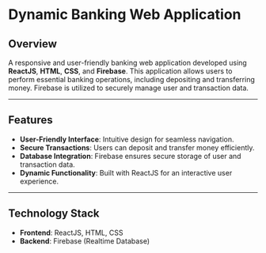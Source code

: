 # Dynamic Banking Web Application

## Overview
A responsive and user-friendly banking web application developed using **ReactJS**, **HTML**, **CSS**, and **Firebase**. This application allows users to perform essential banking operations, including depositing and transferring money. Firebase is utilized to securely manage user and transaction data.

---

## Features
- **User-Friendly Interface**: Intuitive design for seamless navigation.
- **Secure Transactions**: Users can deposit and transfer money efficiently.
- **Database Integration**: Firebase ensures secure storage of user and transaction data.
- **Dynamic Functionality**: Built with ReactJS for an interactive user experience.

---

## Technology Stack
- **Frontend**: ReactJS, HTML, CSS
- **Backend**: Firebase (Realtime Database)

